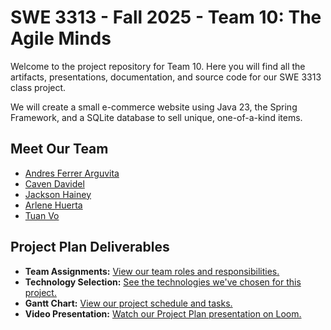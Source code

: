 # SWE 3313 - Fall 2025 - Team 10: The Agile Minds

Welcome to the project repository for Team 10. Here you will find all the artifacts, presentations, documentation, and source code for our SWE 3313 class project.

We will create a small e-commerce website using Java 23, the Spring Framework, and a SQLite database to sell unique, one-of-a-kind items.


## Meet Our Team

* [Andres Ferrer Arguvita](./project-plan/resumes/Andres-Ferrer-Arguvita.md)
* [Caven Davidel](./project-plan/resumes/Caven-Davidel.md)
* [Jackson Hainey](project-plan/resumes/Jackson-Hainey-Resume.md)
* [Arlene Huerta](./project-plan/resumes/Arlene-Huerta.md)
* [Tuan Vo](./project-plan/resumes/Tuan-Vo.md)


## Project Plan Deliverables

* **Team Assignments:** [View our team roles and responsibilities.](./project-plan/team-assignments/README.md)
* **Technology Selection:** [See the technologies we've chosen for this project.](./project-plan/technology-selection/README.md)
* **Gantt Chart:** [View our project schedule and tasks.](./project-plan/README.md)
* **Video Presentation:** [Watch our Project Plan presentation on Loom.](https://www.loom.com/placeholder-link)
